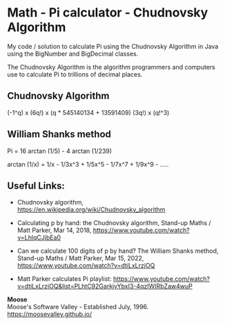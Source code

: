 # Math - Pi calculator - Chudnovsky Algorithm

My code / solution to calculate Pi using the Chudnovsky Algorithm in Java using the BigNumber and BigDecimal classes.

The Chudnovsky Algorithm is the algorithm programmers and computers use to calculate Pi to trillions of decimal places.

## Chudnovsky Algorithm

(-1^q) x (6q!) x (q * 545140134 + 13591409)
(3q!)  x (q!^3)





## William Shanks method

Pi = 16 arctan (1/5) - 4 arctan (1/239)

arctan (1/x) = 1/x - 1/3x^3 + 1/5x^5 - 1/7x^7 + 1/9x^9 - .....


## Useful Links:

* Chudnovsky algorithm, https://en.wikipedia.org/wiki/Chudnovsky_algorithm

* Calculating p by hand: the Chudnovsky algorithm, Stand-up Maths / Matt Parker, Mar 14, 2018, https://www.youtube.com/watch?v=LhlqCJjbEa0

* Can we calculate 100 digits of p by hand? The William Shanks method, Stand-up Maths / Matt Parker, Mar 15, 2022, https://www.youtube.com/watch?v=dtiLxLrzjOQ

* Matt Parker calculates Pi playlist: https://www.youtube.com/watch?v=dtiLxLrzjOQ&list=PLhtC92GarkjyYbxI3-4qzIWIRbZaw4wuP

**Moose**
<br>Moose's Software Valley - Established July, 1996.
<br>https://moosevalley.github.io/
